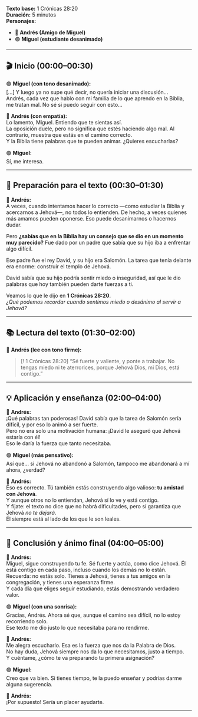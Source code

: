 **Texto base:** 1 Crónicas 28:20  
**Duración:** 5 minutos  
**Personajes:**  
- 🔵 **Andrés (Amigo de Miguel)**  
- 🟢 **Miguel (estudiante desanimado)**

---

## 🎬 Inicio (00:00–00:30)

🟢 **Miguel (con tono desanimado):**  
[...] Y luego ya no supe qué decir, no quería iniciar una discusión...  
Andrés, cada vez que hablo con mi familia de lo que aprendo en la Biblia, me tratan mal. No sé si puedo seguir con esto…

🔵 **Andrés (con empatía):**  
Lo lamento, Miguel. Entiendo que te sientas así.  
La oposición duele, pero no significa que estés haciendo algo mal. Al contrario, muestra que estás en el camino correcto.  
Y la Biblia tiene palabras que te pueden animar. ¿Quieres escucharlas?

🟢 **Miguel:**  
Sí, me interesa.

---

## 📖 Preparación para el texto (00:30–01:30)

🔵 **Andrés:**  
A veces, cuando intentamos hacer lo correcto —como estudiar la Biblia y acercarnos a Jehová—, no todos lo entienden. 
De hecho, a veces quienes más amamos pueden oponerse. Eso puede desanimarnos o hacernos dudar.  

Pero **¿sabías que en la Biblia hay un consejo que se dio en un momento muy parecido?** 
Fue dado por un padre que sabía que su hijo iba a enfrentar algo difícil.

Ese padre fue el rey David, y su hijo era Salomón. 
La tarea que tenía delante era enorme: construir el templo de Jehová.  

David sabía que su hijo podría sentir miedo o inseguridad, así que le dio palabras que hoy también pueden darte fuerzas a ti.

Veamos lo que le dijo en **1 Crónicas 28:20**.  
*¿Qué podemos recordar cuando sentimos miedo o desánimo al servir a Jehová?*

---

## 📚 Lectura del texto (01:30–02:00)

🔵 **Andrés (lee con tono firme):**  
> [! 1 Crónicas 28:20]
> “Sé fuerte y valiente, y ponte a trabajar. No tengas miedo ni te aterrorices, porque Jehová Dios, mi Dios, está contigo.”

---

## 💡 Aplicación y enseñanza (02:00–04:00)

🔵 **Andrés:**  
¡Qué palabras tan poderosas! David sabía que la tarea de Salomón sería difícil, y por eso lo animó a ser fuerte.  
Pero no era solo una motivación humana: ¡David le aseguró que Jehová estaría con él!  
Eso le daría la fuerza que tanto necesitaba.

🟢 **Miguel (más pensativo):**  
Así que… si Jehová no abandonó a Salomón, tampoco me abandonará a mí ahora, ¿verdad?

🔵 **Andrés:**  
Eso es correcto. Tú también estás construyendo algo valioso: **tu amistad con Jehová**.  
Y aunque otros no lo entiendan, Jehová sí lo ve y está contigo.  
Y fíjate: el texto no dice que no habrá dificultades, pero sí garantiza que Jehová *no te dejará*.  
Él siempre está al lado de los que le son leales.

---

## 🏁 Conclusión y ánimo final (04:00–05:00)

🔵 **Andrés:**  
Miguel, sigue construyendo tu fe. Sé fuerte y actúa, como dice Jehová. Él está contigo en cada paso, incluso cuando los demás no lo están.  
Recuerda: no estás solo. Tienes a Jehová, tienes a tus amigos en la congregación, y tienes una esperanza firme.  
Y cada día que eliges seguir estudiando, estás demostrando verdadero valor.

🟢 **Miguel (con una sonrisa):**  
Gracias, Andrés. Ahora sé que, aunque el camino sea difícil, no lo estoy recorriendo solo.  
Ese texto me dio justo lo que necesitaba para no rendirme.

🔵 **Andrés:**  
Me alegra escucharlo. Esa es la fuerza que nos da la Palabra de Dios.  
No hay duda, Jehová siempre nos da lo que necesitamos, justo a tiempo.  
Y cuéntame, ¿cómo te va preparando tu primera asignación?

🟢 **Miguel:**  
Creo que va bien. Si tienes tiempo, te la puedo enseñar y podrías darme alguna sugerencia.

🔵 **Andrés:**  
¡Por supuesto! Sería un placer ayudarte.

---
